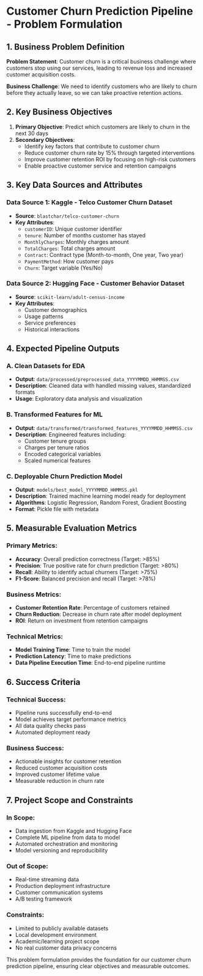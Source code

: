 # Customer Churn Prediction Pipeline - Problem Formulation

## 1. Business Problem Definition

**Problem Statement**: Customer churn is a critical business challenge where customers stop using our services, leading to revenue loss and increased customer acquisition costs.

**Business Challenge**: We need to identify customers who are likely to churn before they actually leave, so we can take proactive retention actions.

## 2. Key Business Objectives

1. **Primary Objective**: Predict which customers are likely to churn in the next 30 days
2. **Secondary Objectives**:
   - Identify key factors that contribute to customer churn
   - Reduce customer churn rate by 15% through targeted interventions
   - Improve customer retention ROI by focusing on high-risk customers
   - Enable proactive customer service and retention campaigns

## 3. Key Data Sources and Attributes

### **Data Source 1: Kaggle - Telco Customer Churn Dataset**
- **Source**: `blastchar/telco-customer-churn`
- **Key Attributes**:
  - `customerID`: Unique customer identifier
  - `tenure`: Number of months customer has stayed
  - `MonthlyCharges`: Monthly charges amount
  - `TotalCharges`: Total charges amount
  - `Contract`: Contract type (Month-to-month, One year, Two year)
  - `PaymentMethod`: How customer pays
  - `Churn`: Target variable (Yes/No)

### **Data Source 2: Hugging Face - Customer Behavior Dataset**
- **Source**: `scikit-learn/adult-census-income`
- **Key Attributes**:
  - Customer demographics
  - Usage patterns
  - Service preferences
  - Historical interactions

## 4. Expected Pipeline Outputs

### **A. Clean Datasets for EDA**
- **Output**: `data/processed/preprocessed_data_YYYYMMDD_HHMMSS.csv`
- **Description**: Cleaned data with handled missing values, standardized formats
- **Usage**: Exploratory data analysis and visualization

### **B. Transformed Features for ML**
- **Output**: `data/transformed/transformed_features_YYYYMMDD_HHMMSS.csv`
- **Description**: Engineered features including:
  - Customer tenure groups
  - Charges per tenure ratios
  - Encoded categorical variables
  - Scaled numerical features

### **C. Deployable Churn Prediction Model**
- **Output**: `models/best_model_YYYYMMDD_HHMMSS.pkl`
- **Description**: Trained machine learning model ready for deployment
- **Algorithms**: Logistic Regression, Random Forest, Gradient Boosting
- **Format**: Pickle file with metadata

## 5. Measurable Evaluation Metrics

### **Primary Metrics**:
- **Accuracy**: Overall prediction correctness (Target: >85%)
- **Precision**: True positive rate for churn prediction (Target: >80%)
- **Recall**: Ability to identify actual churners (Target: >75%)
- **F1-Score**: Balanced precision and recall (Target: >78%)

### **Business Metrics**:
- **Customer Retention Rate**: Percentage of customers retained
- **Churn Reduction**: Decrease in churn rate after model deployment
- **ROI**: Return on investment from retention campaigns

### **Technical Metrics**:
- **Model Training Time**: Time to train the model
- **Prediction Latency**: Time to make predictions
- **Data Pipeline Execution Time**: End-to-end pipeline runtime

## 6. Success Criteria

### **Technical Success**:
- Pipeline runs successfully end-to-end
- Model achieves target performance metrics
- All data quality checks pass
- Automated deployment ready

### **Business Success**:
- Actionable insights for customer retention
- Reduced customer acquisition costs
- Improved customer lifetime value
- Measurable reduction in churn rate

## 7. Project Scope and Constraints

### **In Scope**:
- Data ingestion from Kaggle and Hugging Face
- Complete ML pipeline from data to model
- Automated orchestration and monitoring
- Model versioning and reproducibility

### **Out of Scope**:
- Real-time streaming data
- Production deployment infrastructure
- Customer communication systems
- A/B testing framework

### **Constraints**:
- Limited to publicly available datasets
- Local development environment
- Academic/learning project scope
- No real customer data privacy concerns

This problem formulation provides the foundation for our customer churn prediction pipeline, ensuring clear objectives and measurable outcomes.
